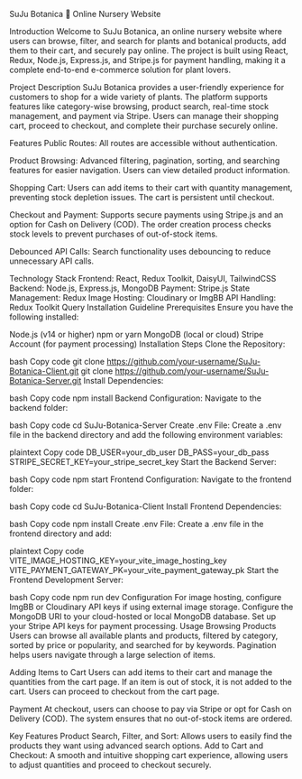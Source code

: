 SuJu Botanica 🌱
Online Nursery Website

Introduction
Welcome to SuJu Botanica, an online nursery website where users can browse, filter, and search for plants and botanical products, add them to their cart, and securely pay online. The project is built using React, Redux, Node.js, Express.js, and Stripe.js for payment handling, making it a complete end-to-end e-commerce solution for plant lovers.

Project Description
SuJu Botanica provides a user-friendly experience for customers to shop for a wide variety of plants. The platform supports features like category-wise browsing, product search, real-time stock management, and payment via Stripe. Users can manage their shopping cart, proceed to checkout, and complete their purchase securely online.

Features
Public Routes:
All routes are accessible without authentication.

Product Browsing:
Advanced filtering, pagination, sorting, and searching features for easier navigation. Users can view detailed product information.

Shopping Cart:
Users can add items to their cart with quantity management, preventing stock depletion issues. The cart is persistent until checkout.

Checkout and Payment:
Supports secure payments using Stripe.js and an option for Cash on Delivery (COD). The order creation process checks stock levels to prevent purchases of out-of-stock items.

Debounced API Calls:
Search functionality uses debouncing to reduce unnecessary API calls.

Technology Stack
Frontend: React, Redux Toolkit, DaisyUI, TailwindCSS
Backend: Node.js, Express.js, MongoDB
Payment: Stripe.js
State Management: Redux
Image Hosting: Cloudinary or ImgBB
API Handling: Redux Toolkit Query
Installation Guideline
Prerequisites
Ensure you have the following installed:

Node.js (v14 or higher)
npm or yarn
MongoDB (local or cloud)
Stripe Account (for payment processing)
Installation Steps
Clone the Repository:

bash
Copy code
git clone https://github.com/your-username/SuJu-Botanica-Client.git
git clone https://github.com/your-username/SuJu-Botanica-Server.git
Install Dependencies:

bash
Copy code
npm install
Backend Configuration:
Navigate to the backend folder:

bash
Copy code
cd SuJu-Botanica-Server
Create .env File:
Create a .env file in the backend directory and add the following environment variables:

plaintext
Copy code
DB_USER=your_db_user
DB_PASS=your_db_pass
STRIPE_SECRET_KEY=your_stripe_secret_key
Start the Backend Server:

bash
Copy code
npm start
Frontend Configuration:
Navigate to the frontend folder:

bash
Copy code
cd SuJu-Botanica-Client
Install Frontend Dependencies:

bash
Copy code
npm install
Create .env File:
Create a .env file in the frontend directory and add:

plaintext
Copy code
VITE_IMAGE_HOSTING_KEY=your_vite_image_hosting_key
VITE_PAYMENT_GATEWAY_PK=your_vite_payment_gateway_pk
Start the Frontend Development Server:

bash
Copy code
npm run dev
Configuration
For image hosting, configure ImgBB or Cloudinary API keys if using external image storage.
Configure the MongoDB URI to your cloud-hosted or local MongoDB database.
Set up your Stripe API keys for payment processing.
Usage
Browsing Products
Users can browse all available plants and products, filtered by category, sorted by price or popularity, and searched for by keywords. Pagination helps users navigate through a large selection of items.

Adding Items to Cart
Users can add items to their cart and manage the quantities from the cart page. If an item is out of stock, it is not added to the cart. Users can proceed to checkout from the cart page.

Payment
At checkout, users can choose to pay via Stripe or opt for Cash on Delivery (COD). The system ensures that no out-of-stock items are ordered.

Key Features
Product Search, Filter, and Sort: Allows users to easily find the products they want using advanced search options.
Add to Cart and Checkout: A smooth and intuitive shopping cart experience, allowing users to adjust quantities and proceed to checkout securely.
